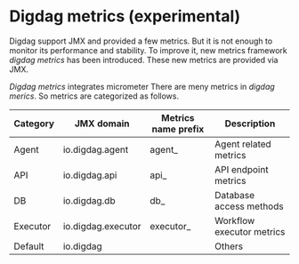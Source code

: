 
# Digdag metrics (experimental)

Digdag support JMX and provided a few metrics. But it is not enough to monitor its performance and stability.
To improve it, new metrics framework _digdag metrics_ has been introduced.
These new metrics are provided via JMX.

_Digdag metrics_ integrates micrometer
There are meny metrics in _digdag merics_.
So metrics are categorized as follows.

| Category | JMX domain         | Metrics name prefix | Description                 |
|-----------|-------------------|---------------------|-----------------------------|
| Agent     | io.digdag.agent   | agent_              | Agent related metrics       |
| API       | io.digdag.api     | api_                | API endpoint metrics        |
| DB        | io.digdag.db      | db_                 | Database access methods     |
| Executor  | io.digdag.executor| executor_           | Workflow executor metrics   |
| Default   | io.digdag         |                     | Others                      |

